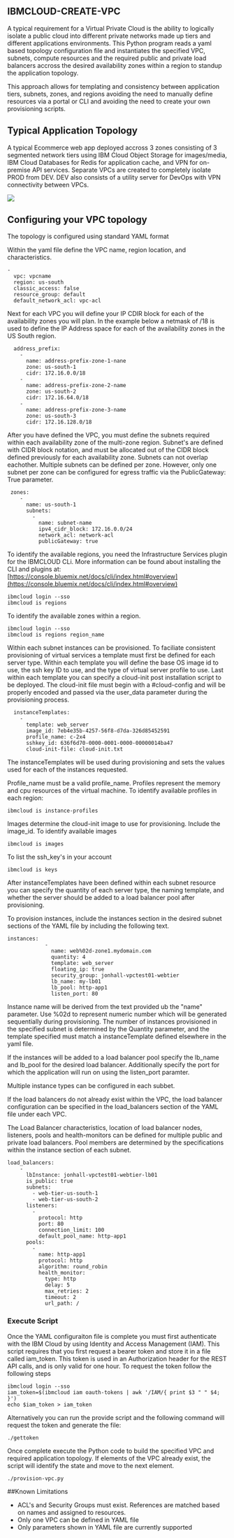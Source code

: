 ## IBMCLOUD-CREATE-VPC
A typical requirement for a Virtual Private Cloud is the ability to logically isolate a public cloud into different private networks made up tiers and different applications environments.   This Python program reads a yaml based topology configuration file and instantiates the specified VPC, subnets, compute resources and the required public and private load balancers accross the desired availability zones within a region to standup the application topology.

This approach allows for templating and consistency between application tiers, subnets, zones, and regions avoiding the need to manually define resources via a portal or CLI and avoiding the need to create your own provisioning scripts.

## Typical Application Topology
A typical Ecommerce web app deployed accross 3 zones consisting of 3 segmented network tiers using IBM Cloud Object Storage for images/media, IBM Cloud Databases for Redis for application cache, and VPN for on-premise API services.  Separate VPCs are created to completely isolate PROD from DEV.  DEV also consists of a utility server for DevOps with VPN connectivity between VPCs.

![](topology.png?raw=true)

## Configuring your VPC topology
The topology is configured using standard YAML format

Within the yaml file define the VPC name, region location, and characteristics.
```
-
  vpc: vpcname
  region: us-south
  classic_access: false
  resource_group: default
  default_network_acl: vpc-acl
```
Next for each VPC you will define your IP CDIR block for each of the availability zones you will plan.   In the example below a netmask of /18 is used to define the IP Address space for each of the availability zones in the US South region. 

```
  address_prefix:
    -
      name: address-prefix-zone-1-nane
      zone: us-south-1
      cidr: 172.16.0.0/18
    -
      name: address-prefix-zone-2-name
      zone: us-south-2
      cidr: 172.16.64.0/18
    -
      name: address-prefix-zone-3-name
      zone: us-south-3
      cidr: 172.16.128.0/18
```
After you have defined the VPC, you must define the subnets required within each availability zone of the multi-zone region.  Subnet's are defined with CIDR block notation, and must be allocated out of the CIDR block defined previously for each availability zone.   Subnets can not overlap eachother.   Multiple subnets can be defined per zone.  However, only one subnet per zone can be configured for egress traffic via the PublicGateway: True parameter.
```
 zones:
    -
      name: us-south-1
      subnets:
        -
          name: subnet-name
          ipv4_cidr_block: 172.16.0.0/24
          network_acl: network-acl
          publicGateway: true
```

To identify the available regions, you need the Infrastructure Services plugin for the IBMCLOUD CLi.   More information can be found about installing
the CLI and plugins at: [https://console.bluemix.net/docs/cli/index.html#overview](https://console.bluemix.net/docs/cli/index.html#overview)
```
ibmcloud login --sso
ibmcloud is regions
```
To identify the available zones within a region.
```
ibmcloud login --sso
ibmcloud is regions region_name
```
Within each subnet instances can be provisioned.  To faciliate consistent provisioning of virtual services a template must first be defined for each server type.   Within each template you will define  the base OS image id to use, the ssh key ID to use, and the type of virtual server profile to use.   Last within each template you can specify a cloud-init post installation script to be deployed.  The cloud-init
file must begin with a #cloud-config and will be properly encoded and passed via the user_data parameter during the provisioning process.

```
  instanceTemplates:
    -
      template: web_server
      image_id: 7eb4e35b-4257-56f8-d7da-326d85452591
      profile_name: c-2x4
      sshkey_id: 636f6d70-0000-0001-0000-00000014ba47
      cloud-init-file: cloud-init.txt
```
The instanceTemplates will be used during provisioning and sets the values used for each of the instances requested.

Profile_name must be a valid profile_name.   Profiles represent the memory and cpu resources of the virtual machine. 
To identify available profiles in each region:

```
ibmcloud is instance-profiles
```
Images determine the cloud-init image to use for provisioning.  Include the image_id.  To identify available images
```
ibmcloud is images
```
To list the ssh_key's in your account
```
ibmcloud is keys
```
After instanceTemplates have been defined within each subnet resource you can specify the quantity of each server type, the naming template, and whether the server should be added to a load balancer pool after provisioning.  

To provision instances, include the instances section in the desired subnet sections of the YAML file by including the following text.
```
instances:
            -
              name: web%02d-zone1.mydomain.com
              quantity: 4
              template: web_server
              floating_ip: true
              security_group: jonhall-vpctest01-webtier
              lb_name: my-lb01
              lb_pool: http-app1
              listen_port: 80
```
Instance name will be derived from the text provided ub the "name" parameter.   Use %02d to represent numeric number which will
be generated sequentially during provisioning.    The number of instances provisioned in the specified subnet is determined
by the Quantity parameter, and the template specified must match a instanceTemplate defined elsewhere in the yaml file.

If the instances will be added to a load balancer pool specify the lb_name and lb_pool for the desired load balancer.  Additionally specify the port for which the application will run on using the listen_port paramter.

Multiple instance types can be configured in each subbet.

If the load balancers do not already exist within the VPC, the load balancer configuration can be specified in the load_balancers section of the YAML file under each VPC.

The Load Balancer characteristics, location of load balancer nodes, listeners, pools and health-monitors can be defined for multiple public and private load balancers.    Pool members are determined by the specifications within the instance section of each subnet.

```
load_balancers:
    -
      lbInstance: jonhall-vpctest01-webtier-lb01
      is_public: true
      subnets:
        - web-tier-us-south-1
        - web-tier-us-south-2
      listeners:
        -
          protocol: http
          port: 80
          connection_limit: 100
          default_pool_name: http-app1
      pools:
        -
          name: http-app1
          protocol: http
          algorithm: round_robin
          health_monitor:
            type: http
            delay: 5
            max_retries: 2
            timeout: 2
            url_path: /
```

### Execute Script
Once the YAML configuraiton file is complete you must first authenticate with the IBM Cloud by using Identity and Access Management (IAM).  This script requires that you first request a bearer token and store it in a file called iam_token.   This token is used in an Authorization header for the REST API calls, and is only valid for one hour.  To request the token follow the following steps
```
ibmcloud login --sso
iam_token=$(ibmcloud iam oauth-tokens | awk '/IAM/{ print $3 " " $4; }')
echo $iam_token > iam_token
```
Alternatively you can run the provide script and the following command will request the token and generate the file:
```
./gettoken
```
Once complete execute the Python code to build the specified VPC and required application topology.   If elements of the VPC already exist, the script will identify the state and move to the next element.

```
./provision-vpc.py
```

##Known Limitations
- ACL's and Security Groups must exist.  References are matched based on names and assigned to resources.   
- Only one VPC can be defined in YAML file
- Only parameters shown in YAML file are currently supported
